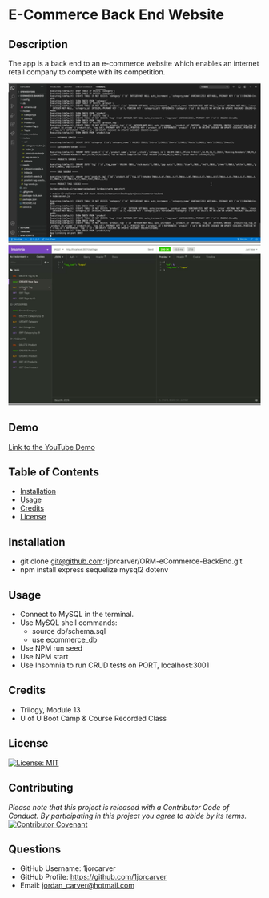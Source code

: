 # E-Commerce Back End Website

## Description 

The app is a back end to an e-commerce website which enables an internet retail company to compete with its competition.

![Screen Shot](images/screen-shot-ORM.png)
![Screen Shot](images/screen-shot-ORM1.png)

## Demo

[Link to the YouTube Demo](https://youtu.be/2sxloWQ4HFQ)

## Table of Contents
* [Installation](#installation)
* [Usage](#usage)
* [Credits](#credits)
* [License](#license)

## Installation
- git clone git@github.com:1jorcarver/ORM-eCommerce-BackEnd.git 
- npm install express sequelize mysql2 dotenv

## Usage
- Connect to MySQL in the terminal. 
- Use MySQL shell commands:
    - source db/schema.sql
    - use ecommerce_db
- Use NPM run seed
- Use NPM start
- Use Insomnia to run CRUD tests on PORT, localhost:3001

## Credits
- Trilogy, Module 13
- U of U Boot Camp & Course Recorded Class

## License
[![License: MIT](https://img.shields.io/badge/License-MIT-yellow.svg)](https://opensource.org/licenses/MIT)

## Contributing
*Please note that this project is released with a Contributor Code of Conduct. By participating in this project you agree to abide by its terms.*
[![Contributor Covenant](https://img.shields.io/badge/Contributor%20Covenant-v2.0%20adopted-ff69b4.svg)](code_of_conduct.md)

## Questions
* GitHub Username: 1jorcarver
* GitHub Profile: https://github.com/1jorcarver
* Email: jordan_carver@hotmail.com